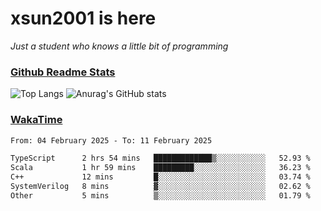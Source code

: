 # xsun2001 is here

*Just a student who knows a little bit of programming*

### [Github Readme Stats](https://github.com/anuraghazra/github-readme-stats)

![Top Langs](https://github-readme-stats.vercel.app/api/top-langs/?username=xsun2001&layout=compact&theme=radical) ![Anurag's GitHub stats](https://github-readme-stats.vercel.app/api?username=xsun2001&show_icons=true&theme=radical)

### [WakaTime](https://wakatime.com)

<!--START_SECTION:waka-->

```txt
From: 04 February 2025 - To: 11 February 2025

TypeScript      2 hrs 54 mins   █████████████▒░░░░░░░░░░░   52.93 %
Scala           1 hr 59 mins    █████████░░░░░░░░░░░░░░░░   36.23 %
C++             12 mins         █░░░░░░░░░░░░░░░░░░░░░░░░   03.74 %
SystemVerilog   8 mins          ▓░░░░░░░░░░░░░░░░░░░░░░░░   02.62 %
Other           5 mins          ▒░░░░░░░░░░░░░░░░░░░░░░░░   01.79 %
```

<!--END_SECTION:waka-->
